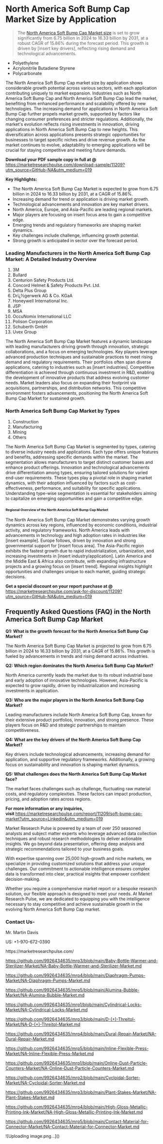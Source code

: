 <h1>North America Soft Bump Cap Market&nbsp;Size by Application</h1><blockquote><p>The <a href="https://marketresearchpulse.com/download-sample/11209?utm_source=GitHub-NA&amp;utm_medium=019">North America Soft Bump Cap Market size</a> is set to grow significantly from 6.75 billion in 2024 to 16.33 billion by 2031, at a robust CAGR of 15.86% during the forecast period. This growth is driven by [insert key drivers], reflecting rising demand and technological advancements.</p></blockquote><ul><li>Polyethylene<li> Acrylonitrile Butadiene Styrene<li> Polycarbonate</li></ul><p>The North America Soft Bump Cap market size by application shows considerable growth potential across various sectors, with each application contributing uniquely to market expansion. Industries such as North America Soft Bump Cap and North America Soft Bump Cap lead the market, benefiting from enhanced performance and scalability offered by new technologies. The increasing demand for applications in North America Soft Bump Cap further propels market growth, supported by factors like changing consumer preferences and stricter regulations. Additionally, the market's evolution reflects rising investments in innovation, driving applications in North America Soft Bump Cap to new heights. This diversification across applications presents strategic opportunities for businesses to target specific niches and drive revenue growth. As the market continues to evolve, adaptability to emerging applications will be crucial for staying competitive and meeting future demands.</p><p><strong>Download your PDF sample copy in full at @ </strong><a href="https://marketresearchpulse.com/download-sample/11209?utm_source=GitHub-NA&amp;utm_medium=019">https://marketresearchpulse.com/download-sample/11209?utm_source=GitHub-NA&amp;utm_medium=019</a></p><p><strong>Key Highlights: </strong></p><ul><li>The North America Soft Bump Cap Market is expected to grow from 6.75 billion in 2024 to 16.33 billion by 2031, at a CAGR of 15.86%.</li><li>Increasing demand for trend or application is driving market growth.</li><li>Technological advancements and innovation are key market drivers.</li><li>North America, Europe, and Asia-Pacific are leading regional markets.</li><li>Major players are focusing on insert focus area to gain a competitive edge.</li><li>Emerging trends and regulatory frameworks are shaping market dynamics.</li><li>Key challenges include challenge, influencing growth potential.</li><li>Strong growth is anticipated in sector over the forecast period.</li></ul><h3>Leading Manufacturers in the North America Soft Bump Cap Market: A Detailed Industry Overview</h3><ol><li>3M</li><li>Bullard</li><li>Centurion Safety Products Ltd.</li><li>Concord Helmet & Safety Products Pvt. Ltd.</li><li>Delta Plus Group</li><li>Drï¿½gerwerk AG & Co. KGaA</li><li>Honeywell International Inc.</li><li>JSP</li><li>MSA</li><li>OccuNomix International LLC</li><li>Polison Corporation</li><li>Schuberth GmbH</li><li>Uvex Group</li></ol><div class="flex max-w-full flex-col flex-grow"><div class="min-h-8 text-message flex w-full flex-col items-end gap-2 whitespace-normal break-words [.text-message+&amp;]:mt-5" dir="auto" data-message-author-role="assistant" data-message-id="fd8432e4-4910-450d-b182-61b7bfb0a01f" data-message-model-slug="gpt-4o"><div class="flex w-full flex-col gap-1 empty:hidden first:pt-[3px]"><div class="markdown prose w-full break-words dark:prose-invert light"><p>The North America Soft Bump Cap Market features a dynamic landscape with leading manufacturers driving growth through innovation, strategic collaborations, and a focus on emerging technologies. Key players leverage advanced production techniques and sustainable practices to meet rising demand and regulatory requirements. Their portfolios often span diverse applications, catering to industries such as [insert industries]. Competitive differentiation is achieved through continuous investment in R&amp;D, enabling the development of innovative products that address evolving customer needs. Market leaders also focus on expanding their footprint via acquisitions, partnerships, and distribution networks. This competitive environment fosters advancements, positioning the North America Soft Bump Cap Market for sustained growth.</p></div></div></div></div><h3>North America Soft Bump Cap Market by Types</h3><ol><li>Construction<li> Manufacturing<li> Mining<li> Others</li></ol><div class="flex max-w-full flex-col flex-grow"><div class="min-h-8 text-message flex w-full flex-col items-end gap-2 whitespace-normal break-words [.text-message+&amp;]:mt-5" dir="auto" data-message-author-role="assistant" data-message-id="084470be-0bb7-4664-bddf-5156b4f41249" data-message-model-slug="gpt-4o-mini"><div class="flex w-full flex-col gap-1 empty:hidden first:pt-[3px]"><div class="markdown prose w-full break-words dark:prose-invert light"><p>The North America Soft Bump Cap Market is segmented by types, catering to diverse industry needs and applications. Each type offers unique features and benefits, addressing specific demands within the market. The segmentation allows manufacturers to target distinct customer bases and enhance product offerings. Innovation and technological advancements drive differentiation among types, ensuring tailored solutions for varied end-user requirements. These types play a pivotal role in shaping market dynamics, with their adoption influenced by factors such as cost-effectiveness, performance, and suitability for specific applications. Understanding type-wise segmentation is essential for stakeholders aiming to capitalize on emerging opportunities and gain a competitive edge.</p></div></div></div></div><h3><span style="font-size: 11px;">Regional Overview of the North America Soft Bump Cap Market</span></h3><div class="flex max-w-full flex-col flex-grow"><div class="min-h-8 text-message flex w-full flex-col items-end gap-2 whitespace-normal break-words [.text-message+&amp;]:mt-5" dir="auto" data-message-author-role="assistant" data-message-id="e9038762-ce64-4e30-91c9-9bd413514231" data-message-model-slug="gpt-4o-mini"><div class="flex w-full flex-col gap-1 empty:hidden first:pt-[3px]"><div class="markdown prose w-full break-words dark:prose-invert light"><p>The North America Soft Bump Cap Market demonstrates varying growth dynamics across key regions, influenced by economic conditions, industrial activity, and regulatory frameworks. North America leads with advancements in technology and high adoption rates in industries like [insert example]. Europe follows, driven by innovation and strong governmental support for [insert focus area]. The Asia-Pacific region exhibits the fastest growth due to rapid industrialization, urbanization, and increasing investments in [insert industry/application]. Latin America and the Middle East &amp; Africa also contribute, with expanding infrastructure projects and a growing focus on [insert trend]. Regional insights highlight opportunities and challenges unique to each market, guiding strategic decisions.</p></div></div></div></div><p><strong>Get a special discount on your report purchase at @ </strong><a href="https://marketresearchpulse.com/ask-for-discount/11209?utm_source=GitHub-NA&amp;utm_medium=019">https://marketresearchpulse.com/ask-for-discount/11209?utm_source=GitHub-NA&amp;utm_medium=019</a></p><h2>Frequently Asked Questions (FAQ) in the North America Soft Bump Cap Market</h2><p><strong>Q1: What is the growth forecast for the North America Soft Bump Cap Market?</strong></p><p>The North America Soft Bump Cap Market is projected to grow from 6.75 billion in 2024 to 16.33 billion by 2031, at a CAGR of 15.86%. This growth is fueled by advancements in trends and rising demand across industries.</p><p><strong>Q2: Which region dominates the North America Soft Bump Cap Market?</strong></p><p>North America currently leads the market due to its robust industrial base and early adoption of innovative technologies. However, Asia-Pacific is expected to grow rapidly, driven by industrialization and increasing investments in application.</p><p><strong>Q3: Who are the major players in the North America Soft Bump Cap Market?</strong></p><p>Leading manufacturers include North America Soft Bump Cap, known for their extensive product portfolios, innovation, and strong presence. These players focus on R&amp;D and strategic partnerships to maintain competitiveness.</p><p><strong>Q4: What are the key drivers of the North America Soft Bump Cap Market?</strong></p><p>Key drivers include technological advancements, increasing demand for application, and supportive regulatory frameworks. Additionally, a growing focus on sustainability and innovation is shaping market dynamics.</p><p><strong>Q5: What challenges does the North America Soft Bump Cap Market face?</strong></p><p>The market faces challenges such as challenge, fluctuating raw material costs, and regulatory complexities. These factors can impact production, pricing, and adoption rates across regions.</p><p><strong>For more information or any inquiries, visit&nbsp;</strong><a href="https://marketresearchpulse.com/report/11209/soft-bump-cap-market?utm_source=Linkedin&utm_medium=019">https://marketresearchpulse.com/report/11209/soft-bump-cap-market?utm_source=Linkedin&utm_medium=019</a></p><p>Market Research Pulse is powered by a team of over 250 seasoned analysts and subject matter experts who leverage advanced data collection techniques and robust research methodologies to deliver actionable insights. We go beyond data presentation, offering deep analysis and strategic recommendations tailored to your business goals.</p><p>With expertise spanning over 25,000 high-growth and niche markets, we specialize in providing customized solutions that address your unique challenges. Our commitment to actionable intelligence ensures complex data is transformed into clear, practical insights that empower confident decision-making.</p><p>Whether you require a comprehensive market report or a bespoke research solution, our flexible approach is designed to meet your needs. At Market Research Pulse, we are dedicated to equipping you with the intelligence necessary to stay competitive and achieve sustainable growth in the evolving North America Soft Bump Cap market.</p><h3><strong>Contact Us-</strong></h3><p>Mr. Martin Davis</p><p>US: +1-970-672-0390</p><p>https://marketresearchpulse.com/</p><p><a href="https://github.com/9926434635/mrp3/blob/main/Baby-Bottle-Warmer-and-Sterilizer-Market/NA-Baby-Bottle-Warmer-and-Sterilizer-Market.md">https://github.com/9926434635/mrp3/blob/main/Baby-Bottle-Warmer-and-Sterilizer-Market/NA-Baby-Bottle-Warmer-and-Sterilizer-Market.md</a></p><p><a href="https://github.com/9926434635/mrp4/blob/main/Diaphragm-Pumps-Market/NA-Diaphragm-Pumps-Market.md">https://github.com/9926434635/mrp4/blob/main/Diaphragm-Pumps-Market/NA-Diaphragm-Pumps-Market.md</a></p><p><a href="https://github.com/9926434635/mrp5/blob/main/Alumina-Bubble-Market/NA-Alumina-Bubble-Market.md">https://github.com/9926434635/mrp5/blob/main/Alumina-Bubble-Market/NA-Alumina-Bubble-Market.md</a></p><p><a href="https://github.com/9926434635/mrp1/blob/main/Cylindrical-Locks-Market/NA-Cylindrical-Locks-Market.md">https://github.com/9926434635/mrp1/blob/main/Cylindrical-Locks-Market/NA-Cylindrical-Locks-Market.md</a></p><p><a href="https://github.com/9926434635/mrp3/blob/main/D-(+)-Threitol-Market/NA-D-(+)-Threitol-Market.md">https://github.com/9926434635/mrp3/blob/main/D-(+)-Threitol-Market/NA-D-(+)-Threitol-Market.md</a></p><p><a href="https://github.com/9926434635/mrp4/blob/main/Dural-Repair-Market/NA-Dural-Repair-Market.md">https://github.com/9926434635/mrp4/blob/main/Dural-Repair-Market/NA-Dural-Repair-Market.md</a></p><p><a href="https://github.com/9926434635/mrp5/blob/main/Inline-Flexible-Press-Market/NA-Inline-Flexible-Press-Market.md">https://github.com/9926434635/mrp5/blob/main/Inline-Flexible-Press-Market/NA-Inline-Flexible-Press-Market.md</a></p><p><a href="https://github.com/9926434635/mrp1/blob/main/Online-Dust-Particle-Counters-Market/NA-Online-Dust-Particle-Counters-Market.md">https://github.com/9926434635/mrp1/blob/main/Online-Dust-Particle-Counters-Market/NA-Online-Dust-Particle-Counters-Market.md</a></p><p><a href="https://github.com/9926434635/mrp2/blob/main/Cycloidal-Sorter-Market/NA-Cycloidal-Sorter-Market.md">https://github.com/9926434635/mrp2/blob/main/Cycloidal-Sorter-Market/NA-Cycloidal-Sorter-Market.md</a></p><p><a href="https://github.com/9926434635/mrp3/blob/main/Plant-Stakes-Market/NA-Plant-Stakes-Market.md">https://github.com/9926434635/mrp3/blob/main/Plant-Stakes-Market/NA-Plant-Stakes-Market.md</a></p><p><a href="https://github.com/9926434635/mrp4/blob/main/High-Gloss-Metallic-Printing-Ink-Market/NA-High-Gloss-Metallic-Printing-Ink-Market.md">https://github.com/9926434635/mrp4/blob/main/High-Gloss-Metallic-Printing-Ink-Market/NA-High-Gloss-Metallic-Printing-Ink-Market.md</a></p><p><a href="https://github.com/9926434635/mrp5/blob/main/Contact-Material-for-Connector-Market/NA-Contact-Material-for-Connector-Market.md">https://github.com/9926434635/mrp5/blob/main/Contact-Material-for-Connector-Market/NA-Contact-Material-for-Connector-Market.md</a></p>
![Uploading image.png…]()
